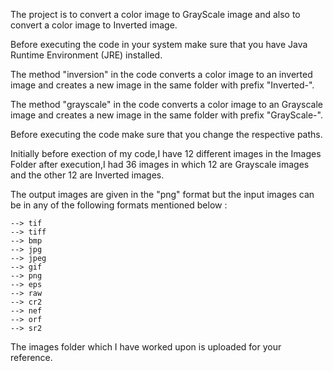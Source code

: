The project is to convert a color image to GrayScale image and also to convert a color image to Inverted image.

Before executing the code in your system make sure that you have Java Runtime Environment (JRE) installed.

The method "inversion" in the code converts a color image to an inverted image and creates a new image in the same folder with prefix "Inverted-".

The method "grayscale" in the code converts a color image to an Grayscale image and creates a new image in the same folder with prefix "GrayScale-".

Before executing the code make sure that you change the respective paths.

Initially before exection of my code,I have 12 different images in the Images Folder after execution,I had 36 images in which 12 
are Grayscale images and the other 12 are Inverted images.

The output images are given in the "png" format but the input images can be in any of the following formats mentioned below :
    
    --> tif
    --> tiff
    --> bmp
    --> jpg
    --> jpeg
    --> gif
    --> png
    --> eps
    --> raw
    --> cr2
    --> nef
    --> orf
    --> sr2
    
The images folder which I have worked upon is uploaded for your reference.
